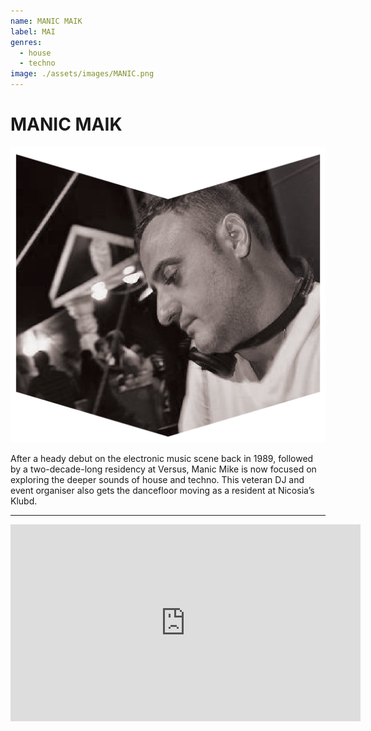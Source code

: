 ```yaml
---
name: MANIC MAIK
label: MAI
genres:
  - house
  - techno
image: ./assets/images/MANIC.png
---
```


# MANIC MAIK

![](./assets/images/MANIC.png)

After a heady debut on the electronic music scene back in 1989, followed by a two-decade-long residency at Versus, Manic Mike is now focused on exploring the deeper sounds of house and techno. This veteran DJ and event organiser also gets the dancefloor moving as a resident at Nicosia’s Klubd. 

---

<iframe width="560" height="315" src="https://www.youtube.com/embed/res0m9AIqf4" frameborder="0" allow="accelerometer; autoplay; encrypted-media; gyroscope; picture-in-picture" allowfullscreen></iframe>
